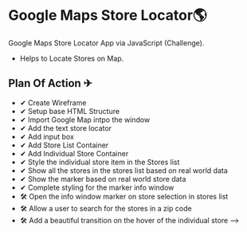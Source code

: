 # Google Maps Store Locator🌎

Google Maps Store Locator App via JavaScript (Challenge).
- Helps to Locate Stores on Map.

## Plan Of Action ✈

- ✔ Create Wireframe
- ✔ Setup base HTML Structure
- ✔ Import Google Map intpo the window
- ✔ Add the text store locator
- ✔ Add input box
- ✔ Add Store List Container
- ✔ Add Individual Store Container
- ✔ Style the individual store item in the Stores list
- ✔ Show all the stores in the stores list based on real world data
- ✔ Show the marker based on real world store data
- ✔ Complete styling for the marker info window
- 🛠 Open the info window marker on store selection in stores list
- 🛠 Allow a user to search for the stores in a zip code
- 🛠 Add a beautiful transition on the hover of the individual store -->